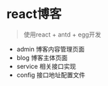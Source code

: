 # react博客

> 使用react + antd + egg开发

- admin
  博客内容管理页面
- blog
  博客主体页面
- service
  相关接口实现
- config
  接口地址配置文件